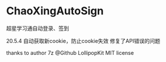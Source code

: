 # ChaoXingAutoSign
超星学习通自动登录、签到

20.5.4
自动获取新cookie，防止cookie失效
修复了API错误的问题

thanks to author 7z
@Github LollipopKit MIT license
